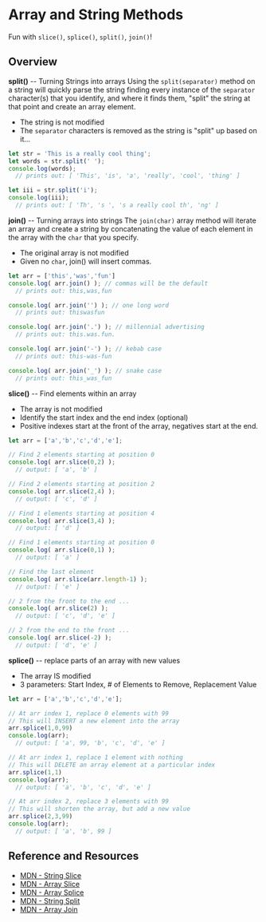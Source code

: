 # Array and String Methods

Fun with `slice()`, `splice()`, `split()`, `join()`!

## Overview

**split()** -- Turning Strings into arrays
Using the `split(separator)` method on a string will quickly parse the string finding every instance of the `separator` character(s) that you identify, and where it finds them, "split" the string at that point and create an array element.

- The string is not modified
- The `separator` characters is removed as the string is "split" up based on it...

```javascript
let str = 'This is a really cool thing';
let words = str.split(' ');
console.log(words);
  // prints out: [ 'This', 'is', 'a', 'really', 'cool', 'thing' ]

let iii = str.split('i');
console.log(iii);
  // prints out: [ 'Th', 's ', 's a really cool th', 'ng' ]
```

**join()** -- Turning arrays into strings
The `join(char)` array method will iterate an array and create a string by concatenating the value of each element in the array with the `char` that you specify.

- The original array is not modified
- Given no `char`, join() will insert commas.

```javascript
let arr = ['this','was','fun']
console.log( arr.join() ); // commas will be the default
  // prints out: this,was,fun

console.log( arr.join('') ); // one long word
  // prints out: thiswasfun

console.log( arr.join('.') ); // millennial advertising
  // prints out: this.was.fun.

console.log( arr.join('-') ); // kebab case
  // prints out: this-was-fun

console.log( arr.join('_') ); // snake case
  // prints out: this_was_fun
```

**slice()** -- Find elements within an array

- The array is not modified
- Identify the start index and the end index (optional)
- Positive indexes start at the front of the array, negatives start at the end.

```javascript
let arr = ['a','b','c','d','e'];

// Find 2 elements starting at position 0
console.log( arr.slice(0,2) );
  // output: [ 'a', 'b' ]

// Find 2 elements starting at position 2
console.log( arr.slice(2,4) );
  // output: [ 'c', 'd' ]

// Find 1 elements starting at position 4
console.log( arr.slice(3,4) );
  // output: [ 'd' ]

// Find 1 elements starting at position 0
console.log( arr.slice(0,1) );
  // output: [ 'a' ]

// Find the last element
console.log( arr.slice(arr.length-1) );
  // output: [ 'e' ]

// 2 from the front to the end ...
console.log( arr.slice(2) );
  // output: [ 'c', 'd', 'e' ]

// 2 from the end to the front ...
console.log( arr.slice(-2) );
  // output: [ 'd', 'e' ]

```

**splice()** -- replace parts of an array with new values

- The array IS modified
- 3 parameters: Start Index, # of Elements to Remove, Replacement Value

```javascript
let arr = ['a','b','c','d','e'];

// At arr index 1, replace 0 elements with 99
// This will INSERT a new element into the array
arr.splice(1,0,99)
console.log(arr);
  // output: [ 'a', 99, 'b', 'c', 'd', 'e' ]

// At arr index 1, replace 1 element with nothing
// This will DELETE an array element at a particular index
arr.splice(1,1)
console.log(arr);
  // output: [ 'a', 'b', 'c', 'd', 'e' ]

// At arr index 2, replace 3 elements with 99
// This will shorten the array, but add a new value
arr.splice(2,3,99)
console.log(arr);
  // output: [ 'a', 'b', 99 ]
```

## Reference and Resources

- [MDN - String Slice](https://developer.mozilla.org/en-US/docs/Web/JavaScript/Reference/Global_Objects/String/slice)
- [MDN - Array Slice](https://developer.mozilla.org/en-US/docs/Web/JavaScript/Reference/Global_Objects/Array/slice)
- [MDN - Array Splice](https://developer.mozilla.org/en-US/docs/Web/JavaScript/Reference/Global_Objects/Array/splice)
- [MDN - String Split](https://developer.mozilla.org/en-US/docs/Web/JavaScript/Reference/Global_Objects/String/split)
- [MDN - Array Join](https://developer.mozilla.org/en-US/docs/Web/JavaScript/Reference/Global_Objects/Array/join)
